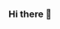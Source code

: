### Hi there 👋

<!--
**girlwhodrawsandstuff/girlwhodrawsandstuff** is a ✨ _special_ ✨ repository because its `README.md` (this file) appears on your GitHub profile.

Here are some ideas to get you started:

- 🔭 I’m currently working on a Day Planner Web App
- 🌱 I’m currently learning ANTLR
- 🤔 I’m looking for help with 
- 💬 Ask me about HTML, CSS, Python, JavaScript, Kotlin
- 📫 How to reach me: varsha.singh0497@gmail.com

[![Varsha's GitHub stats](https://github-readme-stats.vercel.app/api?username=girlwhodrawsandstuff)](https://github.com/anuraghazra/github-readme-stats)
